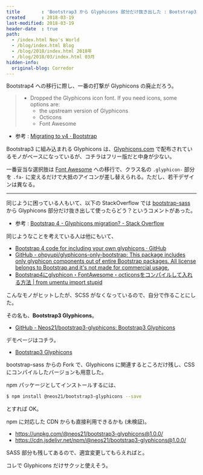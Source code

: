 ```yaml
---
title        : 'Bootstrap3 から Glyphicons 部分だけ抜き出した : Bootstrap3 Glyphicons'
created      : 2018-03-19
last-modified: 2018-03-19
header-date  : true
path:
  - /index.html Neo's World
  - /blog/index.html Blog
  - /blog/2018/index.html 2018年
  - /blog/2018/03/index.html 03月
hidden-info:
  original-blog: Corredor
---
```


Bootstrap4 への移行に際し、一番の打撃が Glyphicons の廃止だろう。

> - Dropped the Glyphicons icon font. If you need icons, some options are:
>   - the upstream version of Glyphicons
>   - Octicons
>   - Font Awesome

- 参考 : [Migrating to v4 · Bootstrap](https://v4-alpha.getbootstrap.com/migration/)

Bootstrap3 に組み込まれる Glyphicons は、[Glyphicons.com](https://glyphicons.com/) で配布されているモノがベースになっているが、コチラはフリー版だと中身が少ない。

一番妥当な選択肢は [Font Awesome](https://fontawesome.com/) への移行で、クラス名の `.glyphicon-` 部分を `.fa-` に変えるだけで大抵のアイコンが差し替えられる。ただし、若干デザインは異なる。

---

同じように困っている人もいて、以下の StackOverflow では [bootstrap-sass](https://github.com/twbs/bootstrap-sass) から Glyphicons 部分だけ抜き出して使ったらどう？というコメントがあった。

- 参考 : [Bootstrap 4 - Glyphicons migration? - Stack Overflow](https://stackoverflow.com/questions/32612690/bootstrap-4-glyphicons-migration)

同じようなことを考えている人は他にもいて、

- [Bootstrap 4 code for including your own glyphicons · GitHub](https://gist.github.com/planetoftheweb/5d75a1ad45eb3059710747a3695fc068)
- [GitHub - ohpyupi/glyphicons-only-bootstrap: This package includes only glyphicon components out of entire Bootstrap packages. All license belongs to Bootstrap and it's not made for commercial usage.](https://github.com/ohpyupi/glyphicons-only-bootstrap)
- [Bootstrap4にglyphicon・FontAwesome・octiconsをコンパイルして入れる方法 | from umentu import stupid](https://www.blog.umentu.work/bootstrap4にglyphicon・fontawesome・octiconsをコンパイルして入れる方法/)

こんなモノがヒットしたが、SCSS がなくなっているので、自分で作ることにした。

その名も、**Bootstrap3 Glyphicons**。

- [GitHub - Neos21/bootstrap3-glyphicons: Bootstrap3 Glyphicons](https://github.com/Neos21/bootstrap3-glyphicons)

デモページはコチラ。

- [Bootstrap3 Glyphicons](https://neos21.github.io/bootstrap3-glyphicons/)

bootstrap-sass からの Fork で、Glyphicons に関連するところだけ残し、CSS にコンパイルしたバージョンも用意した。

npm パッケージとしてインストールするには、

```bash
$ npm install @neos21/bootstrap3-glyphicons --save
```

とすれば OK。

npm に対応した CDN からも直接利用できるかも (未検証)。

- <https://unpkg.com/@neos21/bootstrap3-glyphicons@1.0.0/>
- <https://cdn.jsdelivr.net/npm/@neos21/bootstrap3-glyphicons@1.0.0/>

SASS 部分も残してあるので、適宜変更してもらえればと。

コレで Glyphicons だけサクッと使えそう。
